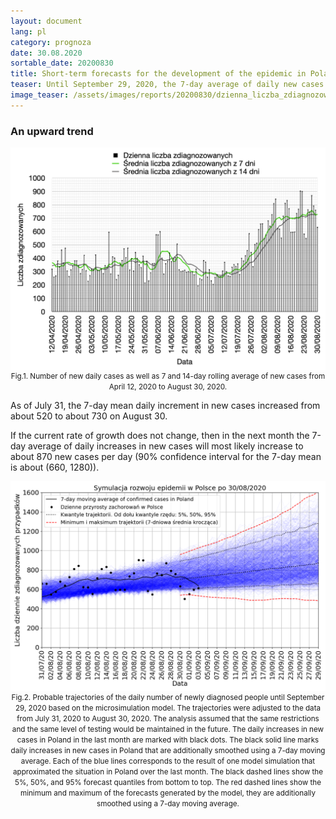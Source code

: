 ```yaml
---
layout: document
lang: pl
category: prognoza
date: 30.08.2020
sortable_date: 20200830
title: Short-term forecasts for the development of the epidemic in Poland after August 30, 2020
teaser: Until September 29, 2020, the 7-day average of daily new cases in Poland may increase to around 870 from the current level of around 730.
image_teaser: /assets/images/reports/20200830/dzienna_liczba_zdiagnozowanych_20200830_pl.png   
---
```


<h3>An upward trend</h3>

<div style="text-align: center" class="row 90%">
    <span class="image fit">
    <img src="/assets/images/reports/20200830/dzienna_liczba_zdiagnozowanych_20200830_pl.png" style="display: block; margin: 0 auto;"/>
    </span>
    <small>Fig.1. Number of new daily cases as well as 7 and 14-day rolling average of new cases from April 12, 2020 to August 30, 2020.
</small>
</div>

<p>As of July 31, the 7-day mean daily increment in new cases increased from about 520 to about 730 on August 30.</p>
<p>If the current rate of growth does not change, then in the next month the 7-day average of daily increases in new cases will most likely increase to about 870 new cases per day (90% confidence interval for the 7-day mean is about (660, 1280)).</p>

<div style="text-align: center" class="row 90%">
    <span class="image fit">
    <img src="/assets/images/reports/20200830/prognoza_pojedyncze_wiazki_30082020_backtracking_q0.6_pl.png" style="display: block; margin: 0 auto;"/>
    </span>
    <small>Fig.2. Probable trajectories of the daily number of newly diagnosed people until September 29, 2020 based on the microsimulation model. The trajectories were adjusted to the data from July 31, 2020 to August 30, 2020. The analysis assumed that the same restrictions and the same level of testing would be maintained in the future. The daily increases in new cases in Poland in the last month are marked with black dots. The black solid line marks daily increases in new cases in Poland that are additionally smoothed using a 7-day moving average. Each of the blue lines corresponds to the result of one model simulation that approximated the situation in Poland over the last month. The black dashed lines show the 5%, 50%, and 95% forecast quantiles from bottom to top. The red dashed lines show the minimum and maximum of the forecasts generated by the model, they are additionally smoothed using a 7-day moving average.
</small>
</div>